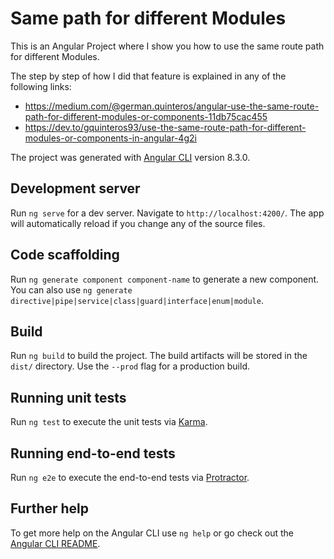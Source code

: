 # Same path for different Modules 

This is an Angular Project where I show you how to use the same route path for different Modules.

The step by step of how I did that feature is explained in any of the following links:
- https://medium.com/@german.quinteros/angular-use-the-same-route-path-for-different-modules-or-components-11db75cac455
- https://dev.to/gquinteros93/use-the-same-route-path-for-different-modules-or-components-in-angular-4g2i

The project was generated with [Angular CLI](https://github.com/angular/angular-cli) version 8.3.0.

## Development server

Run `ng serve` for a dev server. Navigate to `http://localhost:4200/`. The app will automatically reload if you change any of the source files.

## Code scaffolding

Run `ng generate component component-name` to generate a new component. You can also use `ng generate directive|pipe|service|class|guard|interface|enum|module`.

## Build

Run `ng build` to build the project. The build artifacts will be stored in the `dist/` directory. Use the `--prod` flag for a production build.

## Running unit tests

Run `ng test` to execute the unit tests via [Karma](https://karma-runner.github.io).

## Running end-to-end tests

Run `ng e2e` to execute the end-to-end tests via [Protractor](http://www.protractortest.org/).

## Further help

To get more help on the Angular CLI use `ng help` or go check out the [Angular CLI README](https://github.com/angular/angular-cli/blob/master/README.md).
